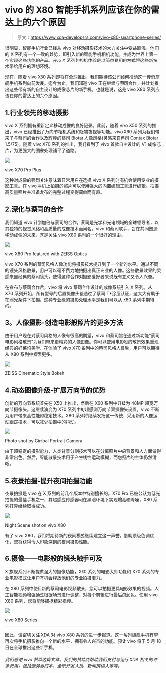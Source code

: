 # vivo 的 X80 智能手机系列应该在你的雷达上的六个原因

> 原文：<https://www.xda-developers.com/vivo-x80-smartphone-series/>

很明显，智能手机行业已经从 vivo 对移动摄影技术的大力关注中受益匪浅。他们的 X 系列有一个一致的趋势，即引入新的智能手机相机功能，并成为世界上第一个实现这些功能的产品。vivo X 系列的相机体验是以简单易用的方式将这些新技术带给用户的理想环境。

现在，随着 vivo X80 系列即将在全球推出，我们期待该公司如何推动这一传奇旗舰手机系列向前发展。迄今为止，我们知道 vivo 正在继续与蔡司合作，并计划推出这些带有新的自主设计的成像芯片的新手机。也就是说，这是 vivo X80 系列应该在你的雷达上的六个原因。

## 1.行业领先的移动摄影

vivo X 系列拥有重新定义移动成像的良好记录。此前，随着 vivo X50 系列的推出，vivo 已经推出了万向节相机系统和极端夜视等功能。vivo X60 系列为我们带来了与蔡司的合作以及辉煌的蔡司 Biotar 人像风格(灵感来自蔡司 Contax Biotar 1.5/75)。随着 vivo X70 系列的推出，我们看到了 vivo 首款自主设计的 V1 成像芯片，为更强大的图像处理铺平了道路。

 <picture>![](img/6c3eea219e955d18a4cd7c22a144b08c.png)</picture> 

vivo X70 Pro Plus

这种对成像的强烈关注意味着日常用户在选择 vivo X 系列时有机会使用专业的摄影工具。在 vivo 手机上拍摄的照片可以使用强大的内置编辑工具进行编辑。拍摄高质量照片并准备发布的完整过程变得简单而有趣。

## 2.深化与蔡司的合作

我们知道 vivo 计划加倍与蔡司的合作，蔡司是光学和光电领域的全球领导者，以其独特的视觉风格和高质量的成像技术而闻名。vivo 和蔡司联手，旨在共同塑造移动成像的未来，这是关注 vivo X80 系列的一个很好的理由。

 <picture>![](img/d816a177466c7b3f2c49a5e727dd9499.png)</picture> 

vivo X80 Pro featured with ZEISS Optics

vivo X70 系列的蔡司风格人像功能将摄影技术提升到了一个新的水平。通过不同的镜头风格散景，用户可以毫不费力地拍摄出真正专业的人像。这些散景效果的灵感来自经典的蔡司镜头，使得这种合作对摄影爱好者来说既有意义又令人兴奋。

在宣布与蔡司合作后，vivo 将 vivo 蔡司合作设计的成像系统引入 X 系列。从 X70 系列开始，所有型号的后置摄像头都通过了蔡司 T*涂层认证，这大大有助于在弱光条件下拍摄。这种专业级的摄影处理水平是我们可以从 X80 系列中期待的。

## 3。人像摄影-创造电影般照片的更多方法

由于用户现在对蔡司风格的人像有很高的期望，vivo 和蔡司旨在通过新功能“蔡司电影风格散景”为我们带来更精彩的人像图像。你可以使用电影般的散景效果重现经典的好莱坞美学。在体验了 vivo X70 系列中的蔡司风格人像后，用户可以期待从 X80 系列中探索更多。

 <picture>![](img/81bd39f4caac6860f335c3bf4c2d7a74.png)</picture> 

ZEISS Cinematic Style Bokeh

## 4.动态图像升级-扩展万向节的优势

创新的万向节系统首先在 X50 上推出，然后在 X60 系列中升级为 48MP 超宽万向节摄像头。这继续演变为 X70 系列中的超感测万向节双摄像头设置。vivo 不断为用户带来高性能的稳定技术。X80 系列将继续发扬这一传统，采用新的人像运动跟踪技术，可以减少拍摄中的抖动。

 <picture>![](img/8c69a7c99946e997e6bf96e8bb3da7f1.png)</picture> 

Photo shot by Gimbal Portrait Camera

由于超稳定的摄影能力，人类背景分割技术可以在分离照片中的背景和人方面做得非常出色。然后，智能散景技术用于产生线性运动模糊，而您照片的主体仍然清晰。

## 5.夜景拍摄-提升夜间拍摄功能

夜景拍摄是 vivo 在 X 系列的前几个版本中特别擅长的。X70 Pro 已被公认为低光拍摄的最佳手机之一，其超感应传感器可在黑暗环境下实现增亮和降噪，X80 系列打算继续取得成功。

 <picture>![](img/7d1506d3846bff2911772171cc0b45e9.png)</picture> 

Night Scene shot on vivo X80

有了 vivo X80，我们将期待新的夜间模式继续建立这一声誉。借助顶级色调优化，您将获得令人印象深刻的夜间摄影性能。

## 6.摄像——电影般的镜头触手可及

X 旗舰系列不断提供强大的摄像功能，X60 系列的电影大师功能和 X70 系列的专业电影模式让用户有机会释放他们的专业拍摄潜力。

在 X80 系列中使用新的蔡司电影视频散景，您可以拍摄更具电影效果的视频。人工智能视频增强通过根据场景进行调整，对每个剪辑进行最后的润色。使用 vivo X80 系列，您将能够捕捉精彩视频。

 <picture>![](img/c12e537134d4f0561f535fb38a8b6f8b.png)</picture> 

vivo X80 Series

* * *

因此，请密切关注 XDA 对 vivo X80 系列的进一步报道。这一系列旗舰手机有望再次将手机摄影推向一个新的水平，拥有令人兴奋的功能。预计 vivo 将于 5 月 18 日在全球推出这些新手机。

###### 我们感谢 vivo 赞助这篇文章。我们的赞助商帮助我们支付与运行 XDA 相关的许多费用，包括服务器成本、全职开发人员、新闻撰稿人等等。